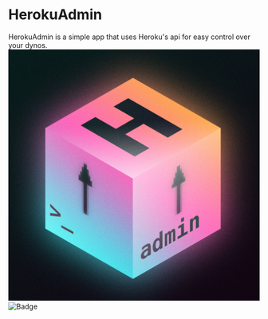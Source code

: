 # HerokuAdmin
HerokuAdmin is a simple app that uses Heroku's api for easy control over your dynos.
![AppIcon](HerokuAdmin-icon.png)
![Badge](https://img.shields.io/badge/iOS-000000?style=for-the-badge&logo=ios&logoColor=white)
